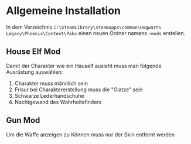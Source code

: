 # Allgemeine Installation

In dem Verzeichnis `C:\SteamLibrary\steamapps\common\Hogwarts Legacy\Phoenix\Content\Paks` einen neuen Ordner namens `~mods` erstellen.

## House Elf Mod

Damit der Charakter wie ein Hauself ausieht muss man folgende Ausrüstung auswählen:

1. Charakter muss männlich sein
2. Frisur bei Charaktererstellung muss die "Glatze" sein
3. Schwarze Lederhandschuhe
4. Nachtgewand des Wahrheitsfinders

## Gun Mod

Um die Waffe anzeigen zu Können muss nur der Skin entfernt werden